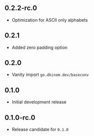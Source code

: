 ## 0.2.2-rc.0

- Optimization for ASCII only alphabets

## 0.2.1

- Added zero padding option

## 0.2.0

- Vanity import `go.dkinom.dev/baseconv`

## 0.1.0

- Initial development release

## 0.1.0-rc.0

- Release candidate for `0.1.0`
